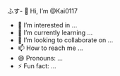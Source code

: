 ふす- 👋 Hi, I’m @Kai0117
- 👀 I’m interested in ...
- 🌱 I’m currently learning ...
- 💞️ I’m looking to collaborate on ...
- 📫 How to reach me ...
- 😄 Pronouns: ...
- ⚡ Fun fact: ...

<!---
Kai0117/Kai0117 is a ✨ special ✨ repository because its `README.md` (this file) appears on your GitHub profile.
You can click the Preview link to take a look at your changes.

リーダーぶるコード、うぇい、昨日できてかなかった

データベース、アルゴリズム

頭を柔軟に

100日英語日記できた、AWSでデプロイな

夏だな〜,AWS難しいけど側の理解が先や

側の理解が先、tashのチケットとれた

AWSむずい、時間かかるね、でもやる...雨
勉強再開できた、もうちょうでデプロイ完了しそうなのでやりきろ
這い上がる、うぇい、ぎゃく採用、久しぶりにルアン、今日は書くデイ、AWSむず過ぎわろた
集中、今日も書く、スライドも描いていく、ほい、うぅ、進捗よくない、半年はもつのか、結局遠回りが一番の近道では一個一個やるしか
解ききりましょ
--->
